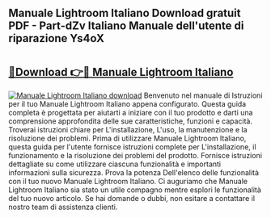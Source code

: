 ## Manuale Lightroom Italiano Download gratuit PDF - Part-dZv Italiano Manuale dell'utente di riparazione Ys4oX

# <h2><a href="http://df9zuml.blite.top/?on=Manuale+Lightroom+Italiano">🔗Download 👉🔴 Manuale Lightroom Italiano</a></h2>

[![Manuale Lightroom Italiano download](https://i.imgur.com/lujVjoI.png)](http://df9zuml.blite.top/?on=Manuale+Lightroom+Italiano)
Benvenuto nel manuale di Istruzioni per il tuo Manuale Lightroom Italiano appena configurato. Questa guida completa è progettata per aiutarti a iniziare con il tuo prodotto e darti una comprensione approfondita delle sue caratteristiche, funzioni e capacità. Troverai istruzioni chiare per L'installazione, L'uso, la manutenzione e la risoluzione dei problemi. Prima di utilizzare Manuale Lightroom Italiano, questa guida per l'utente fornisce istruzioni complete per L'installazione, il funzionamento e la risoluzione dei problemi del prodotto. Fornisce istruzioni dettagliate su come utilizzare ciascuna funzionalità e importanti informazioni sulla sicurezza. Prova la potenza Dell'elenco delle funzionalità con il tuo nuovo Manuale Lightroom Italiano. Ci auguriamo che Manuale Lightroom Italiano sia stato un utile compagno mentre esplori le funzionalità del tuo nuovo articolo. Se hai domande o dubbi, non esitare a contattare il nostro team di assistenza clienti.
